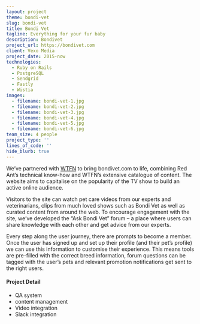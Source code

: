 ```yaml
---
layout: project
theme: bondi-vet
slug: bondi-vet
title: Bondi Vet
tagline: Everything for your fur baby
description: Bondivet
project_url: https://bondivet.com
client: Vexo Media
project_date: 2015-now
technologies:
  - Ruby on Rails
  - PostgreSQL
  - Sendgrid
  - Fastly
  - Wistia
images:
  - filename: bondi-vet-1.jpg
  - filename: bondi-vet-2.jpg
  - filename: bondi-vet-3.jpg
  - filename: bondi-vet-4.jpg
  - filename: bondi-vet-5.jpg
  - filename: bondi-vet-6.jpg
team_size: 4 people
project_type: ''
lines_of_code: ''
hide_blurb: true
---
```


We’ve partnered with <a href="http://wtfn.com/">WTFN</a> to bring bondivet.com to life, combining Red Ant’s technical know-how and WTFN’s extensive catalogue of content. The website aims to capitalise on the popularity of the TV show to build an active online audience.

Visitors to the site can watch pet care videos from our experts and veterinarians, clips from much loved shows such as Bondi Vet as well as curated content from around the web. To encourage engagement with the site, we’ve developed the “Ask Bondi Vet” forum – a place where users can share knowledge with each other and get advice from our experts.

Every step along the user journey, there are prompts to become a member. Once the user has signed up and set up their profile (and their pet’s profile) we can use this information to customise their experience. This means tools are pre-filled with the correct breed information, forum questions can be tagged with the user’s pets and relevant promotion notifications get sent to the right users.

#### Project Detail

- QA system
- content management
- Video integration
- Slack integration
